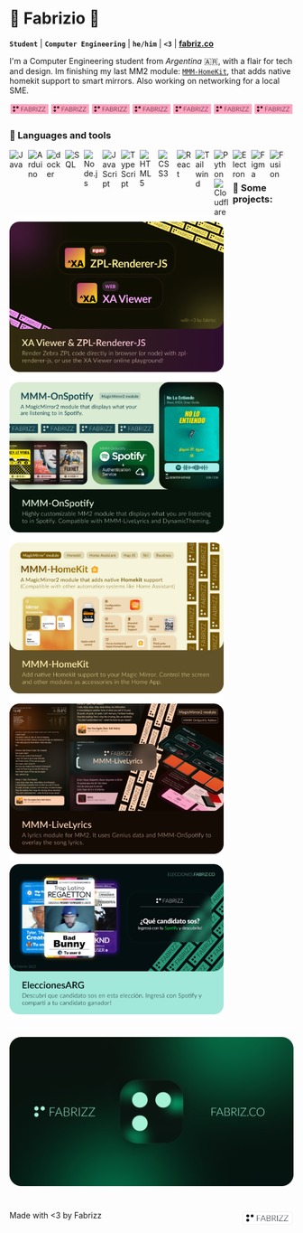 # 🧸 Fabrizio 🧸
**`Student`** | **`Computer Engineering`** | **`he/him`** | **`<3`** | **[fabriz.co](https://fabriz.co)**

I'm a Computer Engineering student from _Argentina_ 🇦🇷, with a flair for tech and design. Im finishing my last MM2 module: [`MMM-HomeKit`](https://github.com/Fabrizz/MMM-HomeKit), that adds native homekit support to smart mirrors. Also working on networking for a local SME.

[<img alt="Fabrizz Logo" src="https://github.com/fabrizz/fabrizz/blob/main/assets/logo_train.png?raw=true" />](https://fabriz.co)

### 🧉 Languages and tools
<img align="left" alt="Java" width="26px" src="https://cdn.jsdelivr.net/gh/devicons/devicon/icons/java/java-original.svg" style="padding-right:7px;" />
<img align="left" alt="Arduino" width="26px" src="https://cdn.jsdelivr.net/gh/devicons/devicon/icons/arduino/arduino-original.svg" style="padding-right:7px;" />
<img align="left" alt="docker" width="26px" src="https://cdn.jsdelivr.net/gh/devicons/devicon/icons/docker/docker-original.svg" style="padding-right:7px;" />
<img align="left" alt="SQL" width="26px" src="https://cdn.jsdelivr.net/gh/devicons/devicon/icons/sqldeveloper/sqldeveloper-original.svg" style="padding-right:7px;" />
<img align="left" alt="Node.js" width="26px" src="https://cdn.jsdelivr.net/gh/devicons/devicon/icons/nodejs/nodejs-original.svg" style="padding-right:7px;" />
<img align="left" alt="JavaScript" width="26px" src="https://cdn.jsdelivr.net/gh/devicons/devicon/icons/javascript/javascript-original.svg" style="padding-right:7px;" />
<img align="left" alt="TypeScript" width="26px" src="https://cdn.jsdelivr.net/gh/devicons/devicon/icons/typescript/typescript-original.svg" style="padding-right:7px;" />
<img align="left" alt="HTML5" width="26px" src="https://cdn.jsdelivr.net/gh/devicons/devicon/icons/html5/html5-original.svg" style="padding-right:7px;" />
<img align="left" alt="CSS3" width="26px" src="https://cdn.jsdelivr.net/gh/devicons/devicon/icons/css3/css3-original.svg" style="padding-right:7px;" />
<img align="left" alt="React" width="26px" src="https://cdn.jsdelivr.net/gh/devicons/devicon/icons/react/react-original.svg" style="padding-right:7px;" />
<img align="left" alt="Tailwind" width="26px" src="https://cdn.jsdelivr.net/gh/devicons/devicon/icons/tailwindcss/tailwindcss-original.svg" style="padding-right:7px;" />
<img align="left" alt="Python" width="26px" src="https://cdn.jsdelivr.net/gh/devicons/devicon/icons/python/python-original.svg" style="padding-right:7px;" />
<img align="left" alt="Electron" width="26px" src="https://cdn.jsdelivr.net/gh/devicons/devicon/icons/electron/electron-original.svg" style="padding-right:7px;" />
<img align="left" alt="Figma" width="26px" src="https://cdn.jsdelivr.net/gh/devicons/devicon/icons/figma/figma-original.svg" style="padding-right:7px;" />
<img align="left" alt="Fusion" width="26px" src="https://cdn.jsdelivr.net/gh/devicons/devicon/icons/fusion/fusion-original.svg" style="padding-right:7px;" />
<img align="left" alt="Cloudflare" width="26px" src="https://cdn.jsdelivr.net/gh/devicons/devicon/icons/cloudflare/cloudflare-original.svg" style="padding-right:7px;" />


<br />
<br />

### 🧱 Some projects:
[<img align="left" alt="Xa Viewer & Zpl Renderer JS" width="380px" src="https://github.com/fabrizz/fabrizz/blob/main/assets/XZPL.png?raw=true" style="padding-right:30px;" />](https://xaviewer.fabriz.co)
[<img align="left" alt="OnSpotify" width="380px" src="https://github.com/fabrizz/fabrizz/blob/main/assets/ONSP.png?raw=true" style="padding-right:30px;" />](https://github.com/Fabrizz/MMM-OnSpotify)
[<img align="left" alt="Homekit" width="380px" src="https://github.com/fabrizz/fabrizz/blob/main/assets/HMKT.png?raw=true" style="padding-right:30px;" />](https://github.com/Fabrizz/MMM-HomeKit)
[<img align="left" alt="LiveLyrics" width="380px" src="https://github.com/fabrizz/fabrizz/blob/main/assets/LILY.png?raw=true" style="padding-right:30px;" />](https://github.com/Fabrizz/MMM-LiveLyrics)
[<img align="left" alt="EleccionesArg" width="380px" src="https://github.com/fabrizz/fabrizz/blob/main/assets/EARG.png?raw=true" style="padding-right:30px;" />](https://elecciones.fabriz.co)
![Hidden](https://github.com/fabrizz/fabrizz/blob/main/assets/spacer.png?raw=true)

[<img alt="Fabrizz Blog" src="https://github.com/fabrizz/fabrizz/blob/main/assets/blog-site-banner.png?raw=true"  width="780px" />](https://fabriz.co)

#

[<img alt="Fabrizz logo" src="https://github.com/fabrizz/fabrizz/blob/main/assets/shlogo.png?raw=true" width="92" align="right">](https://fabriz.co)
<p align="left">Made with <3 by Fabrizz</p>

